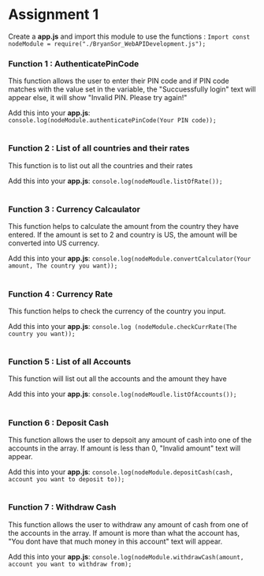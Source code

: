 # Assignment 1

Create a **app.js** and  import this module to use the functions : `Import const nodeModule = require("./BryanSor_WebAPIDevelopment.js");`


### **Function 1 : AuthenticatePinCode**

This function allows the user to enter their PIN code and if PIN code matches with the value set in the variable, the "Succuessfully login" text will appear else, it will show "Invalid PIN. Please try again!" 

Add this into your **app.js**: `console.log(nodeModule.authenticatePinCode(Your PIN code));`

#

### **Function 2 : List of all countries and their rates**


This function is to list out all the countries and their rates

Add this into your **app.js**: `console.log(nodeMoudle.listOfRate());`


#

### **Function 3 : Currency Calcaulator**

This function helps to calculate the amount from the country they have entered. If the amount is set to 2 and country is US, the amount will be converted into US currency. 

Add this into your **app.js**: `console.log(nodeModule.convertCalculator(Your amount, The country you want));`

#

### **Function 4 : Currency Rate**

This function helps to check the currency of the country you input.

Add this into your **app.js**: `console.log (nodeModule.checkCurrRate(The country you want));`

# 

### **Function 5 : List of all Accounts**

This function will list out all the accounts and the amount they have

Add this into your **app.js**: `console.log(nodeMoudle.listOfAccounts());`


#

### **Function 6 : Deposit Cash** 

This function allows the user to depsoit any amount of cash into one of the accounts in the array. If amount is less than 0, "Invalid amount" text will appear. 

Add this into your **app.js**: `console.log(nodeModule.depositCash(cash, account you want to deposit to));`

# 

### **Function 7 : Withdraw Cash** 

This function allows the user to withdraw any amount of cash from one of the accounts in the array. If amount is more than what the account has, "You dont have that much money in this account" text will appear. 

Add this into your **app.js**: `console.log(nodeModule.withdrawCash(amount, account you want to withdraw from);`
